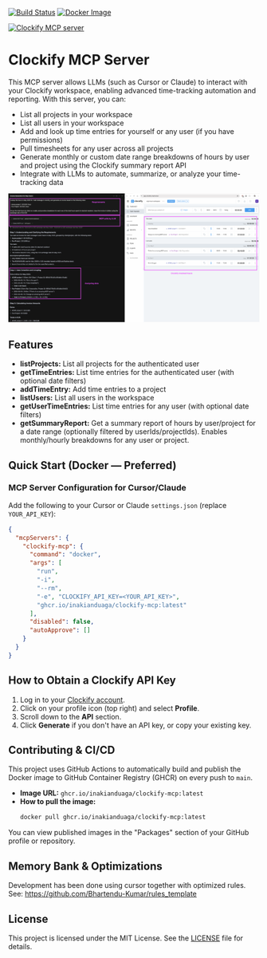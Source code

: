 [![Build Status](https://github.com/inakianduaga/clockify-mcp/actions/workflows/docker-publish.yml/badge.svg?branch=main)](https://github.com/inakianduaga/clockify-mcp/actions/workflows/docker-publish.yml)
[![Docker Image](https://img.shields.io/badge/ghcr.io-inakianduaga%2Fclockify--mcp-blue?logo=docker)](https://github.com/users/inakianduaga/packages/container/package/clockify-mcp)

<a href="https://glama.ai/mcp/servers/@inakianduaga/clockify-mcp">
  <img width="380" height="200" src="https://glama.ai/mcp/servers/@inakianduaga/clockify-mcp/badge" alt="Clockify MCP server" />
</a>

# Clockify MCP Server

This MCP server allows LLMs (such as Cursor or Claude) to interact with your Clockify workspace, enabling advanced time-tracking automation and reporting. With this server, you can:
- List all projects in your workspace
- List all users in your workspace
- Add and look up time entries for yourself or any user (if you have permissions)
- Pull timesheets for any user across all projects
- Generate monthly or custom date range breakdowns of hours by user and project using the Clockify summary report API
- Integrate with LLMs to automate, summarize, or analyze your time-tracking data

<p align="center">
  <img src="assets/clockify_example.png" alt="Clockify Example" width="600" />
</p>

## Features
- **listProjects:** List all projects for the authenticated user
- **getTimeEntries:** List time entries for the authenticated user (with optional date filters)
- **addTimeEntry:** Add time entries to a project
- **listUsers:** List all users in the workspace
- **getUserTimeEntries:** List time entries for any user (with optional date filters)
- **getSummaryReport:** Get a summary report of hours by user/project for a date range (optionally filtered by userIds/projectIds). Enables monthly/hourly breakdowns for any user or project.

## Quick Start (Docker — Preferred)

### MCP Server Configuration for Cursor/Claude
Add the following to your Cursor or Claude `settings.json` (replace `YOUR_API_KEY`):

```json
{
  "mcpServers": {
    "clockify-mcp": {
      "command": "docker",
      "args": [
        "run",
        "-i",
        "--rm",
        "-e", "CLOCKIFY_API_KEY=<YOUR_API_KEY>",
        "ghcr.io/inakianduaga/clockify-mcp:latest"  
      ],
      "disabled": false,
      "autoApprove": []
    }
  }
}
```

## How to Obtain a Clockify API Key
1. Log in to your [Clockify account](https://clockify.me/login).
2. Click on your profile icon (top right) and select **Profile**.
3. Scroll down to the **API** section.
4. Click **Generate** if you don't have an API key, or copy your existing key.

## Contributing & CI/CD

This project uses GitHub Actions to automatically build and publish the Docker image to GitHub Container Registry (GHCR) on every push to `main`.

- **Image URL:**
  `ghcr.io/inakianduaga/clockify-mcp:latest`
- **How to pull the image:**
  ```bash
  docker pull ghcr.io/inakianduaga/clockify-mcp:latest
  ```

You can view published images in the "Packages" section of your GitHub profile or repository.

## Memory Bank & Optimizations
Development has been done using cursor together with optimized rules. See: https://github.com/Bhartendu-Kumar/rules_template

## License

This project is licensed under the MIT License. See the [LICENSE](./LICENSE) file for details.
